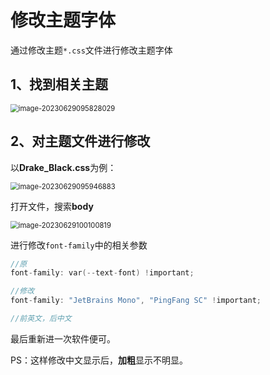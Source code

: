# 修改主题字体

通过修改主题`*.css`文件进行修改主题字体

## 1、找到相关主题

<img src="D:\MarkdowPad2_md\随手记\images\image-20230629095828029.png" alt="image-20230629095828029" style="zoom:80%;" />

## 2、对主题文件进行修改

以**Drake_Black.css**为例：

<img src="D:\MarkdowPad2_md\随手记\images\image-20230629095946883.png" alt="image-20230629095946883" style="zoom:80%;" />

打开文件，搜索**body**

<img src="D:\MarkdowPad2_md\随手记\images\image-20230629100100819.png" alt="image-20230629100100819" style="zoom:80%;" />

进行修改`font-family`中的相关参数

```c
//原
font-family: var(--text-font) !important;

//修改
font-family: "JetBrains Mono", "PingFang SC" !important;

//前英文，后中文
```

最后重新进一次软件便可。

PS：这样修改中文显示后，**加粗**显示不明显。